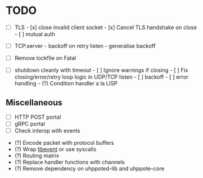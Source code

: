 # TODO

- [ ] TLS
      - [x] close invalid client socket
      - [x] Cancel TLS handshake on close
      - [ ] mutual auth

- [ ] TCP:server
      - backoff on retry listen
      - generalise backoff

- [ ] Remove lockfile on Fatal

- [ ] shutdown cleanly with timeout
      - [ ] Ignore warnings if closing
      - [ ] Fix closing/error/retry loop logic in UDP/TCP listen
            - [ ] backoff
            - [ ] error handling
            - (?) Condition handler a la LISP

## Miscellaneous

- [ ] HTTP POST portal
- [ ] gRPC portal
- [ ] Check interop with events
- (?) Encode packet with protocol buffers
- (?) Wrap [libevent](https://libevent.org) or use syscalls
- (?) Routing matrix
- (?) Replace handler functions with channels
- (?) Remove dependency on uhppoted-lib and uhppote-core

